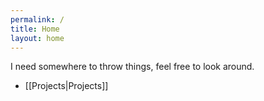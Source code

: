 ```yaml
---
permalink: /
title: Home
layout: home
---
```

I need somewhere to throw things, feel free to look around.

- [[Projects|Projects]]
